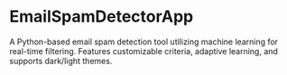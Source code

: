 # EmailSpamDetectorApp
A Python-based email spam detection tool utilizing machine learning for real-time filtering. Features customizable criteria, adaptive learning, and supports dark/light themes.
